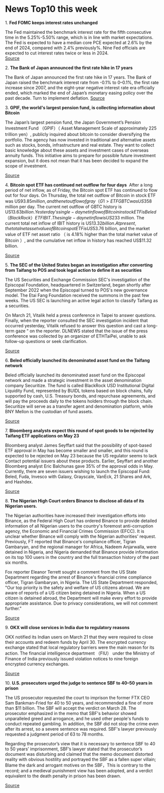 # News Top10 this week

1. **Fed FOMC keeps interest rates unchanged** 

The Fed maintained the benchmark interest rate for the fifth consecutive time in the 5.25%-5.50% range, which is in line with market expectations. The Fed is expected to have a median core PCE expected at 2.6% by the end of 2024, compared with 2.4% previously%. Nine Fed officials are expected to cut interest rates twice or less in 2024.
<br>[Source](https://www.federalreserve.gov/monetarypolicy/fomccalendars.htm)

2. **The Bank of Japan announced the first rate hike in 17 years** 

The Bank of Japan announced the first rate hike in 17 years. The Bank of Japan raised the benchmark interest rate from -0.1% to 0–0.1%, the first rate increase since 2007, and the eight-year negative interest rate era officially ended, which marked the end of Japan’s monetary easing policy over the past decade. Turn to implement deflation.
[Source](https://www.47news.jp/10669008.html)

3. **GPIF, the world's largest pension fund, is collecting information about Bitcoin** 

The Japan’s largest pension fund, the Japan Government’s Pension Investment Fund （GPIF）（ Asset Management Scale of approximately 225 trillion yen）, publicly inquired about bitcoin to consider diversifying the portfolio. The agency has now invested in traditional and alternative assets such as stocks, bonds, infrastructure and real estate. They want to collect basic knowledge about these assets and investment cases of overseas annuity funds. This initiative aims to prepare for possible future investment expansion, but it does not mean that it has been decided to expand the scope of investment.

[Source](https://www.bloomberg.co.jp/news/articles/2024-03-19/SAKP1VT0AFB400)

4. **Bitcoin spot ETF has continued net outflow for four days** 
After a long period of net inflow, as of Friday, the Bitcoin spot ETF has continued to flow out for four days. On Thursday, the total net outflow of Bitcoin in stock ETF was US$93.85 million, and the net outflow of gray （G1>ETF GBTC was US$358 million per day. The current net outflow of GBTC history is US$13.63 billion. Yesterday's single-day net inflow of Bitcoin in stock ETF is Beled （BlackRock）ETF IBIT. The single-day net inflow is US$233 million. The current total net inflow of IBIT history is US$13.32 billion. At present, the total net asset value of Bitcoin spot ETF is US$53.76 billion, and the market value of ETF net asset ratio （ is 4.18% higher than the total market value of Bitcoin ）, and the cumulative net inflow in history has reached US$11.32 billion.

[Source](https://www.bloomberg.com/news/articles/2024-03-12/us-cpi-report-february-2024-5-key-takeaways-on-inflation-core-measure)

5. **The SEC of the United States began an investigation after converting from Taifang to POS and took legal action to define it as securities** 

The US Securities and Exchange Commission SEC's investigation of the Episcopal Foundation, headquartered in Switzerland, began shortly after September 2022 when the Episcopal turned to POS's new governance model. The Etai Fang Foundation received the summons in the past few weeks. The US SEC is launching an active legal action to classify Taifang as a securities.

On March 21, Vitalik held a press conference in Taipei to answer questions. Finally, when the reporter consulted the SEC investigation incident that occurred yesterday, Vitalik refused to answer this question and cast a long-term gaze “ on the reporter. DLNEWS stated that the issue of the press conference was collected by an organizer of ETHTaiPei, unable to ask follow-up questions or seek clarification.

[Source](https://fortune.com/crypto/2024/03/20/sec-gary-gensler-ethereum-security-commodity-crypto-foundation/)

6. **Beled officially launched its denominated asset fund on the Taifang network** 

Beled officially launched its denominated asset fund on the Episcopal network and made a strategic investment in the asset denomination company Securitize. The fund is called BlackRock USD Institutional Digital Liquidity Fund, represented by BUIDL tokens based on block chains, fully supported by cash, U.S. Treasury bonds, and repurchase agreements, and will pay the proceeds daily to the tokens holders through the block chain. Securitize will serve as a transfer agent and denomination platform, while BNY Mellon is the custodian of fund assets.

[Source](https://www.coindesk.com/markets/2024/03/20/blackrock-enters-asset-tokenization-race-with-new-fund-on-the-ethereum-network/)

7. **Bloomberg analysts expect this round of spot goods to be rejected by Taifang ETF applications on May 23** 

Bloomberg analyst James Seyffart said that the possibility of spot-based ETF approval in May has become smaller and smaller, and this round is expected to be rejected on May 23 because the US regulator seems to lack Contact potential issuers about these products. Earlier, Seyffart and another Bloomberg analyst Eric Balchunas gave 35% of the approval odds in May. Currently, there are seven issuers wishing to launch the Episcopal Fund: Beled, Fuda, Invesco with Galaxy, Grayscale, VanEck, 21 Shares and Ark, and Hashdex.

[Source](https://fortune.com/crypto/2024/03/13/joe-bidens-latest-budge-proposal-calls-for-a-30-tax-on-crypto-mining/)

8. **The Nigerian High Court orders Binance to disclose all data of its Nigerian users.** 

The Nigerian authorities have increased their investigation efforts into Binance, as the Federal High Court has ordered Binance to provide detailed information of all Nigerian users to the country's foremost anti-corruption agency, the Economic and Financial Crimes Commission (EFCC). It is unclear whether Binance will comply with the Nigerian authorities' request. Previously, FT reported that Binance's compliance officer, Tigran Gambaryan, and the regional manager for Africa, Nadeem Anjarwalla, were detained in Nigeria, and Nigeria demanded that Binance provide information on its top 100 users in the country and the full transaction history of the past six months.

Fox reporter Eleanor Terrett sought a comment from the US State Department regarding the arrest of Binance's financial crime compliance officer, Tigran Gambaryan, in Nigeria. The US State Department responded, "Our top priority is the safety and welfare of US citizens abroad. We are aware of reports of a US citizen being detained in Nigeria. When a US citizen is detained abroad, the Department will make every effort to provide appropriate assistance. Due to privacy considerations, we will not comment further." 

[Source](https://cryptoslate.com/nigeria-intensifies-probe-into-binance-with-court-ordered-data-disclosure/)

9. **OKX will close services in India due to regulatory reasons** 

OKX notified its Indian users on March 21 that they were required to close their accounts and redeem funds by April 30. The encrypted currency exchange stated that local regulatory barriers were the main reason for its action. The financial intelligence department （FIU） under the Ministry of Finance of India previously issued violation notices to nine foreign encrypted currency exchanges.

[Source](https://cointelegraph.com/news/okx-terminates-services-india-tells-users-withdraw-funds)

10. **U.S. prosecutors urged the judge to sentence SBF to 40–50 years in prison** 

The US prosecutor requested the court to imprison the former FTX CEO Sam Bankman-Fried for 40 to 50 years, and recommended a fine of more than $11 billion. The SBF will accept the verdict on March 28. The prosecutor emphasized in the memo that SBF's behavior showed unparalleled greed and arrogance, and he used other people's funds to conduct repeated gambling. In addition, the SBF did not stop the crime even after its arrest, so a severe sentence was required. SBF's lawyer previously requested a judgment period of 63 to 78 months.

Regarding the prosecutor’s view that it is necessary to sentence SBF to 40 to 50 years’ imprisonment, SBF’s lawyer stated that the prosecutor’s document was disturbing and claimed that the memo document distorted reality with obvious hostility and portrayed the SBF as a fallen super villain; Blame the dark and arrogant motives on the SBF，This is contrary to the record; and a medieval punishment view has been adopted, and a verdict equivalent to the death penalty in prison has been drawn.

[Source](https://www.bloomberg.com/news/articles/2024-03-20/sbf-says-50-year-sentence-only-suitable-for-a-super-villain)

